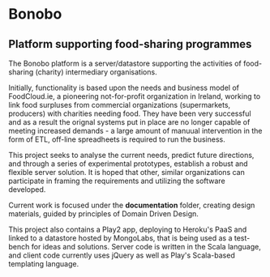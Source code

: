 # Bonobo

## Platform supporting food-sharing programmes

The Bonobo platform is a server/datastore supporting the activities of food-sharing (charity) intermediary organisations.

Initially, functionality is based upon the needs and business model of FoodCloud.ie, a pioneering not-for-profit organization in Ireland, working to link food surpluses from commercial organizations (supermarkets, producers) with charities needing food.  They have been very successful and as a result the orignal systems put in place are no longer capable of meeting increased demands - a large amount of manuual intervention in the form of ETL, off-line spreadheets is required to run the business.

This project seeks to analyse the current needs, predict future directions, and through a series of experimental prototypes, establish a robust and flexible server solution.
It is hoped that other, similar organizations can participate in framing the requirements and utilizing the software developed.

Current work is focused under the **documentation** folder, creating design materials, guided by principles of Domain Driven Design.

This project also contains a Play2 app, deploying to Heroku's PaaS and linked to a datastore hosted by MongoLabs, that is being used as a test-bench for ideas and solutions.  Server code is written in the Scala language, and client code currently uses jQuery as well as Play's Scala-based templating language.
